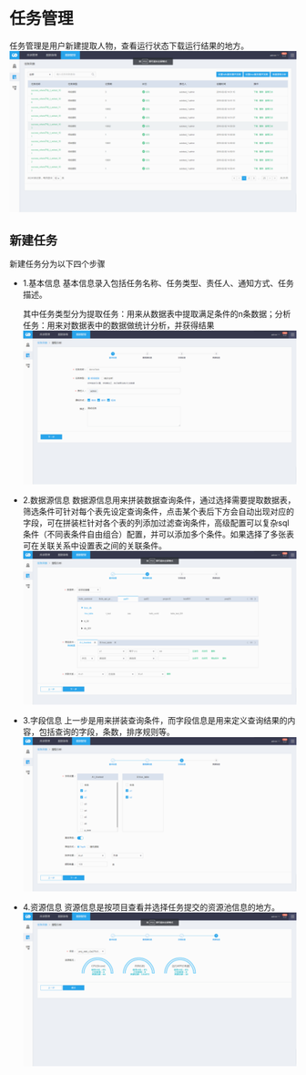 # 任务管理
任务管理是用户新建提取人物，查看运行状态下载运行结果的地方。
![](/数据资产/数据提取/image/任务管理.png)

## 新建任务
新建任务分为以下四个步骤

* 1.基本信息
  基本信息录入包括任务名称、任务类型、责任人、通知方式、任务描述。

  其中任务类型分为提取任务：用来从数据表中提取满足条件的n条数据；分析任务：用来对数据表中的数据做统计分析，并获得结果
  ![](/数据资产/数据提取/image/基本信息.png)

* 2.数据源信息
  数据源信息用来拼装数据查询条件，通过选择需要提取数据表，筛选条件可针对每个表先设定查询条件，点击某个表后下方会自动出现对应的字段，可在拼装栏针对各个表的列添加过滤查询条件，高级配置可以复杂sql条件（不同表条件自由组合）配置，并可以添加多个条件。如果选择了多张表可在关联关系中设置表之间的关联条件。
  ![](/数据资产/数据提取/image/数据源.png)


* 3.字段信息
 上一步是用来拼装查询条件，而字段信息是用来定义查询结果的内容，包括查询的字段，条数，排序规则等。
   ![](/数据资产/数据提取/image/字段信息.png)

* 4.资源信息
 资源信息是按项目查看并选择任务提交的资源池信息的地方。
   ![](/数据资产/数据提取/image/资源.png)

